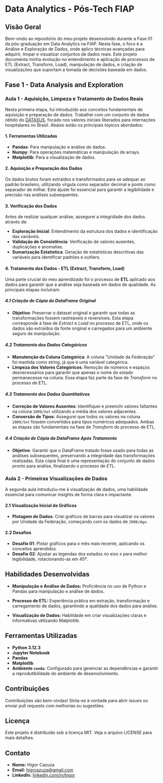 # Data Analytics - Pós-Tech FIAP

## Visão Geral

Bem-vindo ao repositório do meu projeto desenvolvido durante a Fase 01 da pós-graduação em Data Analytics na FIAP. Nesta fase, o foco é a Análise e Exploração de Dados, onde aplico técnicas avançadas para adquirir, limpar e visualizar conjuntos de dados reais. Este projeto documenta minha evolução no entendimento e aplicação de processos de ETL (Extract, Transform, Load), manipulação de dados, e criação de visualizações que suportam a tomada de decisões baseada em dados.

## Fase 1 - Data Analysis and Exploration

### Aula 1 - Aquisição, Limpeza e Tratamento de Dados Reais

Nesta primeira etapa, fui introduzido aos conceitos fundamentais de aquisição e preparação de dados. Trabalhei com um conjunto de dados obtido do [DATASUS](https://datasus.saude.gov.br/acesso-a-informacao/producao-hospitalar-sih-sus/), focado nos valores iniciais liberados para internações hospitalares no Brasil. Abaixo estão os principais tópicos abordados:

#### 1. Ferramentas Utilizadas

- **Pandas**: Para manipulação e análise de dados.
- **Numpy**: Para operações matemáticas e manipulação de arrays.
- **Matplotlib**: Para a visualização de dados.

#### 2. Aquisição e Preparação dos Dados

Os dados brutos foram extraídos e transformados para se adequar ao padrão brasileiro, utilizando vírgula como separador decimal e ponto como separador de milhar. Este ajuste foi essencial para garantir a legibilidade e precisão nas análises subsequentes.

#### 3. Verificação dos Dados

Antes de realizar qualquer análise, assegurei a integridade dos dados através de:
- **Exploração Inicial**: Entendimento da estrutura dos dados e identificação das variáveis.
- **Validação de Consistência**: Verificação de valores ausentes, duplicações e anomalias.
- **Sumarização Estatística**: Geração de estatísticas descritivas das variáveis para identificar padrões e outliers.

#### 4. **Tratamento dos Dados - ETL (Extract, Transform, Load)**

Uma parte crucial do meu aprendizado foi o processo de **ETL** aplicado aos dados para garantir que a análise seja baseada em dados de qualidade. As principais etapas incluíram:

##### 4.1 Criação de Cópia do DataFrame Original

- **Objetivo**: Preservar o dataset original e garantir que todas as transformações fossem rastreáveis e reversíveis. Esta etapa corresponde à fase de *Extract* e *Load* no processo de ETL, onde os dados são extraídos da fonte original e carregados para um ambiente seguro de manipulação.

##### 4.2 Tratamento dos Dados Categóricos

- **Manutenção da Coluna Categórica**: A coluna "Unidade da Federação" foi mantida como string, já que é uma variável categórica.
- **Limpeza dos Valores Categóricos**: Remoção de números e espaços desnecessários para garantir que apenas o nome do estado permanecesse na coluna. Essa etapa faz parte da fase de *Transform* no processo de ETL.

##### 4.3 Tratamento dos Dados Quantitativos

- **Correção de Valores Ausentes**: Identifiquei e preenchi valores faltantes na coluna `2009/Set` utilizando a média dos valores adjacentes.
- **Conversão de Tipos**: Assegurei que todos os valores na coluna `2009/Set` fossem convertidos para tipos numéricos adequados. Ambas as etapas são fundamentais na fase de *Transform* do processo de ETL.

##### 4.4 Criação de Cópia do DataFrame Após Tratamento

- **Objetivo**: Garantir que o DataFrame tratado fosse usado para todas as análises subsequentes, preservando a integridade das transformações realizadas. Esta cópia final é uma representação do conjunto de dados pronto para análise, finalizando o processo de *ETL*.

### Aula 2 - Primeiras Visualizações de Dados

A segunda aula introduziu-me à visualização de dados, uma habilidade essencial para comunicar insights de forma clara e impactante.

#### 2.1 Visualização Inicial de Gráficos

- **Plotagem de Dados**: Criei gráficos de barras para visualizar os valores por Unidade da Federação, começando com os dados de `2008/Ago`.

#### 2.2 Desafios

- **Desafio 01**: Plotar gráficos para o mês mais recente, aplicando os conceitos aprendidos.
- **Desafio 02**: Ajustar as legendas dos estados no eixo x para melhor legibilidade, rotacionando-as em 45º.

## Habilidades Desenvolvidas

- **Manipulação e Análise de Dados:** Proficiência no uso de Python e Pandas para manipulação e análise de dados.

- **Processo de ETL:** Experiência prática em extração, transformação e carregamento de dados, garantindo a qualidade dos dados para análise.

- **Visualização de Dados:** Habilidade em criar visualizações claras e informativas utilizando Matplotlib.

## Ferramentas Utilizadas

- **Python 3.12.3**
- **Jupyter Notebook**
- **Pandas**
- **Matplotlib**
- **Ambiente `conda`**: Configurado para gerenciar as dependências e garantir a reprodutibilidade do ambiente de desenvolvimento.

## Contribuições
Contribuições são bem-vindas! Sinta-se à vontade para abrir issues ou enviar pull requests com melhorias ou sugestões.

## Licença
Este projeto é distribuído sob a licença MIT. Veja o arquivo LICENSE para mais detalhes.



## Contato

- **Nome:** Higor Cazuza
- **Email:** higrcazuza@gmail.com
- **LinkedIn:** [linkedin.com/in/higor](https://www.linkedin.com/in/higorcazuza)

